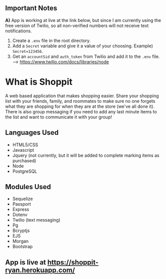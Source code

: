 ## Important Notes
**A)** App is working at live at the link below, but since I am currently using the free version of Twilio, so all non-verified numbers will not receive text notifications.

1. Create a `.env` file in the root directory. 
2. Add a `Secret` variable and give it a value of your choosing.  Example) `Secret=123456`.
3. Get an `accountSid` and `auth_token` from Twilio and add it to the `.env` file.  --> https://www.twilio.com/docs/libraries/node

# What is Shoppit
A web based application that makes shopping easier.  Share your shopping list with your friends, family, and roommates to make sure no one forgets what they are shopping for when they are at the store (we've all done it).  There is also group messaging if you need to add any last minute items to the list and want to communicate it with your group!

## Languages Used
* HTML5/CSS
* Javascript
* Jquery (not currently, but it will be added to complete marking items as purchased)
* Node
* PostgreSQL

## Modules Used
* Sequelize 
* Passport
* Express
* Dotenv
* Twilio (text messaging)
* Pg
* Bcryptjs
* EJS
* Morgan
* Bootstrap

## App is live at https://shoppit-ryan.herokuapp.com/